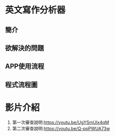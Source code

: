 # 英文寫作分析器

## 簡介

## 欲解決的問題

## APP使用流程

## 程式流程圖

# 影片介紹
1. 第一次審查說明:https://youtu.be/UgYSmUlx4qM
2. 第二次審查說明:https://youtu.be/Q-ppPWUA73w
